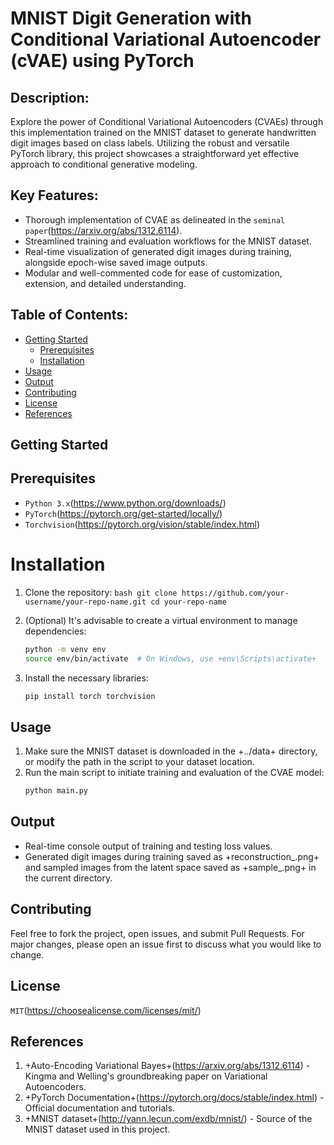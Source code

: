 # MNIST Digit Generation with Conditional Variational Autoencoder (cVAE) using PyTorch

## Description:
Explore the power of Conditional Variational Autoencoders (CVAEs) through this implementation trained on the MNIST dataset to generate handwritten digit images based on class labels. Utilizing the robust and versatile PyTorch library, this project showcases a straightforward yet effective approach to conditional generative modeling.

## Key Features:

- Thorough implementation of CVAE as delineated in the `seminal paper`(https://arxiv.org/abs/1312.6114).
- Streamlined training and evaluation workflows for the MNIST dataset.
- Real-time visualization of generated digit images during training, alongside epoch-wise saved image outputs.
- Modular and well-commented code for ease of customization, extension, and detailed understanding.

## Table of Contents:

* [Getting Started](#getting-started)
  * [Prerequisites](#prerequisites)
  * [Installation](#installation)
* [Usage](#usage)
* [Output](#output)
* [Contributing](#contributing)
* [License](#license)
* [References](#references)

## Getting Started

## Prerequisites

- `Python 3.x`(https://www.python.org/downloads/)
- `PyTorch`(https://pytorch.org/get-started/locally/)
- `Torchvision`(https://pytorch.org/vision/stable/index.html)

# Installation

1. Clone the repository:
   `bash
   git clone https://github.com/your-username/your-repo-name.git
   cd your-repo-name
   `

2. (Optional) It's advisable to create a virtual environment to manage dependencies:
   ```bash
   python -m venv env
   source env/bin/activate  # On Windows, use +env\Scripts\activate+
   ```

3. Install the necessary libraries:
   ```bash
   pip install torch torchvision
   ```

## Usage

1. Make sure the MNIST dataset is downloaded in the +../data+ directory, or modify the path in the script to your dataset location.
2. Run the main script to initiate training and evaluation of the CVAE model:
   ```bash
   python main.py
   ```

## Output

- Real-time console output of training and testing loss values.
- Generated digit images during training saved as +reconstruction_<epoch>.png+ and sampled images from the latent space saved as +sample_<epoch>.png+ in the current directory.

## Contributing

Feel free to fork the project, open issues, and submit Pull Requests. For major changes, please open an issue first to discuss what you would like to change.

## License

```MIT```(https://choosealicense.com/licenses/mit/)

## References

1. +Auto-Encoding Variational Bayes+(https://arxiv.org/abs/1312.6114) - Kingma and Welling's groundbreaking paper on Variational Autoencoders.
2. +PyTorch Documentation+(https://pytorch.org/docs/stable/index.html) - Official documentation and tutorials.
3. +MNIST dataset+(http://yann.lecun.com/exdb/mnist/) - Source of the MNIST dataset used in this project.
